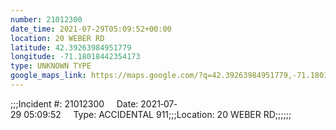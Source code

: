 ```yaml
---
number: 21012300
date_time: 2021-07-29T05:09:52+00:00
location: 20 WEBER RD
latitude: 42.39263984951779
longitude: -71.18018442354173
type: UNKNOWN TYPE
google_maps_link: https://maps.google.com/?q=42.39263984951779,-71.18018442354173
---
```


;;;Incident #: 21012300     Date: 2021‐07‐29 05:09:52     Type: ACCIDENTAL 911;;;Location: 20 WEBER RD;;;;;;
